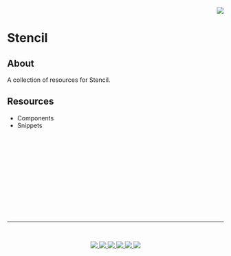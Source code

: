 <p align="right">
    <a href="https://github.com/peplocanto/peplocanto/blob/master/README.md">
        <img 
            src="https://img.shields.io/badge/-HOME-647c90?style=for-the-badge&logo=homify&logoColor=white">
        </img>
    </a>
</p>

# Stencil
## About
A collection of resources for Stencil.

## Resources
- Components
- Snippets

<br>
<br>
<br>
<br>
<br>
<br>
<br>
<br>
<br>
<br>
<br>

---
<br>
<p align="center">
    <a target="_blank" href="https://www.peplocanto.com">
        <img 
            src="https://img.shields.io/badge/-WEB-647c90?style=for-the-badge&logo=Personio&logoColor=white">
        </img>
    </a>	
    <a target="_blank" href="https://www.linkedin.com/in/peplocanto/">
        <img 
            src="https://img.shields.io/badge/-LinkedIn-0077B5?style=for-the-badge&logo=Linkedin&logoColor=white">
        </img>
    </a>
    <a target="_blank" href="mailto:pep@peplocanto.com">
        <img 
            src="https://img.shields.io/badge/-Mail-D14836?style=for-the-badge&logo=Gmail&logoColor=white">
        </img>
    </a>
    <a target="_blank" href="https://medium.com/@peplocanto">
        <img 
            src="https://img.shields.io/badge/-Medium-12100E?style=for-the-badge&logo=Medium&logoColor=white">
        </img>
    </a>
    <a target="_blank" href="https://twitter.com/peplocanto">
        <img 
            src="https://img.shields.io/badge/-Twitter-1DA1F2?style=for-the-badge&logo=Twitter&logoColor=white">
        </img>
    </a>
    <a target="_blank" href="https://peplocanto.com/files/GiuseppeLocantoCV.pdf">
        <img 
            src="https://img.shields.io/badge/-Resume-647c90?style=for-the-badge&logo=DocuSign&logoColor=white">
        </img>
    </a>
</p>
